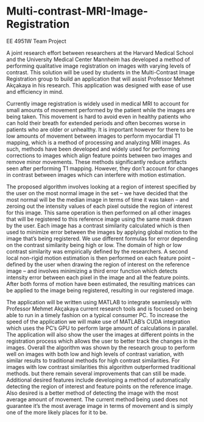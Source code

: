 # Multi-contrast-MRI-Image-Registration
EE 4951W Team Project

A joint research effort between researchers at the Harvard Medical School and the University Medical Center Mannheim has developed a method of performing qualitative image registration on images with varying levels of contrast. This solution will be used by students in the Multi-Contrast Image Registration group to build an application that will assist Professor Mehmet Akçakaya in his research. This application was designed with ease of use and efficiency in mind.

Currently image registration is widely used in medical MRI to account for small amounts of movement performed by the patient while the images are being taken. This movement is hard to avoid even in healthy patients who can hold their breath for extended periods and often becomes worse in patients who are older or unhealthy. It is important however for there to be low amounts of movement between images to perform myocardial T1 mapping, which is a method of processing and analyzing MRI images. As such, methods have been developed and widely used for performing corrections to images which align feature points between two images and remove minor movements. These methods significantly reduce artifacts seen after performing T1 mapping. However, they don’t account for changes in contrast between images which can interfere with motion estimation.

The proposed algorithm involves looking at a region of interest specified by the user on the most normal image in the set – we have decided that the most normal will be the median image in terms of time it was taken – and zeroing out the intensity values of each pixel outside the region of interest for this image. This same operation is then performed on all other images that will be registered to this reference image using the same mask drawn by the user. Each image has a contrast similarity calculated which is then used to minimize error between the images by applying global motion to the image that’s being registered. We use different formulas for error depending on the contrast similarity being high or low. The domain of high or low contrast similarity was empirically defined by the researchers. A second local non-rigid motion estimation is then performed on each feature point – defined by the user when drawing the region of interest on the reference image – and involves minimizing a third error function which detects intensity error between each pixel in the image and all the feature points. After both forms of motion have been estimated, the resulting matrices can be applied to the image being registered, resulting in our registered image.

The application will be written using MATLAB to integrate seamlessly with Professor Mehmet Akçakaya current research tools and is focused on being able to run in a timely fashion on a typical consumer PC. To increase the speed of the application we will make use of MATLAB’s CUDA integration which uses the PC’s GPU to perform large amount of calculations in parallel. The application will also show the user the images at different points in the registration process which allows the user to better track the changes in the images.
Overall the algorithm was shown by the research group to perform well on images with both low and high levels of contrast variation, with similar results to traditional methods for high contrast similarities. For images with low contrast similarities this algorithm outperformed traditional methods. but there remain several improvements that can still be made. Additional desired features include developing a method of automatically detecting the region of interest and feature points on the reference image. Also desired is a better method of detecting the image with the most average amount of movement. The current method being used does not guarantee it’s the most average image in terms of movement and is simply one of the more likely places for it to be.
